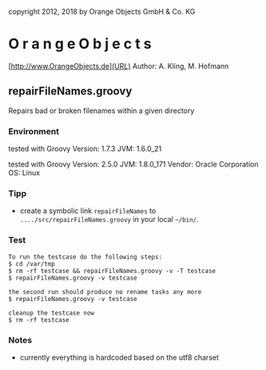 
copyright 2012, 2018 by Orange Objects GmbH & Co. KG

#  O r a n g e  O b j e c t s

[http://www.OrangeObjects.de](URL)
Author: A. Kling, M. Hofmann

## repairFileNames.groovy
Repairs bad or broken filenames within a given directory

### Environment

tested with Groovy Version: 1.7.3 JVM: 1.6.0_21

tested with Groovy Version: 2.5.0 JVM: 1.8.0_171 Vendor: Oracle Corporation OS: Linux

### Tipp
* create a symbolic link `repairFileNames` to `..../src/repairFileNames.groovy` in your local `~/bin/`.

### Test
~~~
To run the testcase do the following steps:
$ cd /var/tmp
$ rm -rf testcase && repairFileNames.groovy -v -T testcase
$ repairFileNames.groovy -v testcase

the second run should produce no rename tasks any more
$ repairFileNames.groovy -v testcase

cleanup the testcase now
$ rm -rf testcase
~~~

### Notes
* currently everything is hardcoded based on the utf8 charset


